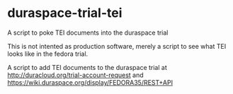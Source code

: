 duraspace-trial-tei
===================

A script to poke TEI documents into the duraspace trial

This is not intented as production software, merely a script to see what TEI looks like in the fedora trial. 

A script to add TEI documents to the duraspace trial at http://duracloud.org/trial-account-request and https://wiki.duraspace.org/display/FEDORA35/REST+API
